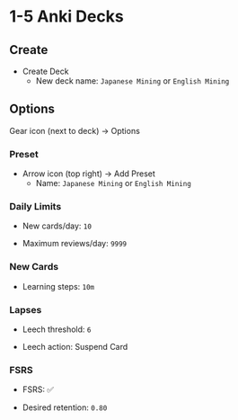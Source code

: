# 1-5 Anki Decks

## Create

- Create Deck
  - New deck name: `Japanese Mining` or `English Mining`

## Options

Gear icon (next to deck) → Options

### Preset

- Arrow icon (top right) → Add Preset
  - Name: `Japanese Mining` or `English Mining`

### Daily Limits

- New cards/day: `10`

- Maximum reviews/day: `9999`

### New Cards

- Learning steps: `10m`

### Lapses

- Leech threshold: `6`

- Leech action: Suspend Card

### FSRS

- FSRS: ✅

- Desired retention: `0.80`

